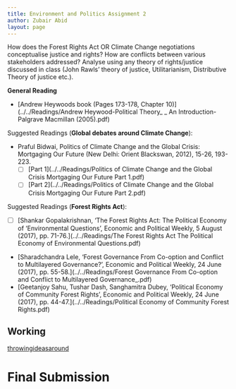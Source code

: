 ```yaml
---
title: Environment and Politics Assignment 2 
author: Zubair Abid
layout: page
---
```


How does the Forest Rights Act OR Climate Change negotiations conceptualise justice and rights? How are conflicts between various stakeholders addressed? Analyse using any theory of rights/justice discussed in class (John Rawls’ theory of justice, Utilitarianism, Distributive Theory of justice etc.).

**General Reading**

- [Andrew Heywoods book (Pages 173-178, Chapter 10)](../../Readings/Andrew Heywood-Political Theory_ _ An Introduction-Palgrave Macmillan (2005).pdf)

Suggested Readings (**Global debates around Climate Change**):

- Praful Bidwai, Politics of Climate Change and the Global Crisis: Mortgaging Our Future (New Delhi: Orient Blackswan, 2012), 15-26, 193-223.
    - [ ] [Part 1](../../Readings/Politics of Climate Change and the Global Crisis Mortgaging Our Future Part 1.pdf)
    - [ ] [Part 2](../../Readings/Politics of Climate Change and the Global Crisis Mortgaging Our Future  Part 2.pdf)

Suggested Readings (**Forest Rights Act**):

- [ ] [Shankar Gopalakrishnan, ‘The Forest Rights Act: The Political Economy of ‘Environmental Questions’, Economic and Political Weekly, 5 August (2017), pp. 71-76.](../../Readings/The Forest Rights Act The Political Economy of Environmental Questions.pdf)
- [Sharadchandra Lele, ‘Forest Governance From Co-option and Conflict to Multilayered Governance?’, Economic and Political Weekly, 24 June (2017), pp. 55-58.](../../Readings/Forest Governance From Co-option and Conflict to Multilayered Governance_.pdf)
- [Geetanjoy Sahu, Tushar Dash, Sanghamitra Dubey, ‘Political Economy of Community Forest Rights’, Economic and Political Weekly, 24 June (2017), pp. 44-47.](../../Readings/Political Economy of Community Forest Rights.pdf)
## Working

[throwingideasaround](throwingideasaround)

# Final Submission

